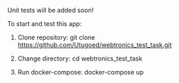 Unit tests will be added soon!


To start and test this app:

1. Clone repository:
    git clone https://github.com/Utugoed/webtronics_test_task.git

2. Change directory:
    cd webtronics_test_task

3. Run docker-compose:
    docker-compose up
